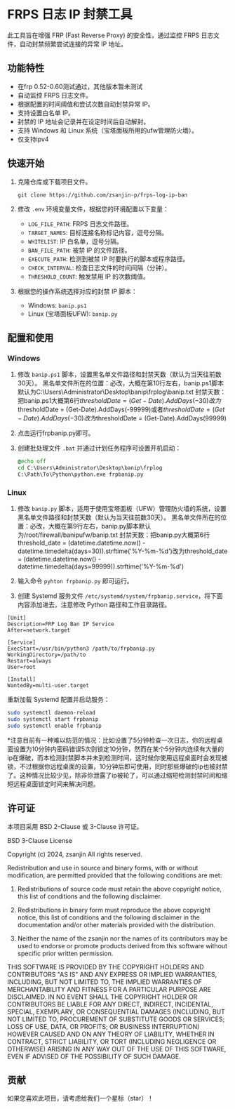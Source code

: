 
# FRPS 日志 IP 封禁工具

此工具旨在增强 FRP (Fast Reverse Proxy) 的安全性，通过监控 FRPS 日志文件，自动封禁频繁尝试连接的异常 IP 地址。

## 功能特性
- 在frp 0.52-0.60测试通过，其他版本暂未测试
- 自动监控 FRPS 日志文件。
- 根据配置的时间阈值和尝试次数自动封禁异常 IP。
- 支持设置白名单 IP。
- 封禁的 IP 地址会记录并在设定时间后自动解封。
- 支持 Windows 和 Linux 系统（宝塔面板所用的ufw管理防火墙）。
- 仅支持ipv4

## 快速开始

1. 克隆仓库或下载项目文件。
   ```
   git clone https://github.com/zsanjin-p/frps-log-ip-ban
   ```

2. 修改 `.env` 环境变量文件，根据您的环境配置以下变量：

   - `LOG_FILE_PATH`: FRPS 日志文件路径。
   - `TARGET_NAMES`: 目标连接名称标记内容，逗号分隔。
   - `WHITELIST`: IP 白名单，逗号分隔。
   - `BAN_FILE_PATH`: 被禁 IP 的文件路径。
   - `EXECUTE_PATH`: 检测到被禁 IP 时要执行的脚本或程序路径。
   - `CHECK_INTERVAL`: 检查日志文件的时间间隔（分钟）。
   - `THRESHOLD_COUNT`: 触发禁用 IP 的次数阈值。

3. 根据您的操作系统选择对应的封禁 IP 脚本：

   - Windows: `banip.ps1`
   - Linux (宝塔面板UFW): `banip.py`

## 配置和使用

### Windows

1. 修改 `banip.ps1` 脚本，设置黑名单文件路径和封禁天数（默认为当天往前数30天）。
黑名单文件所在的位置：必改，大概在第10行左右，banip.ps1脚本默认为C:\\Users\\Administrator\\Desktop\\banip\\frplog\\banip.txt
封禁天数：把banip.ps1大概第6行$thresholdDate = (Get-Date).AddDays(-30)改为$thresholdDate = (Get-Date).AddDays(-99999)或者$thresholdDate = (Get-Date).AddDays(-30)改为$thresholdDate = (Get-Date).AddDays(99999)

2. 点击运行frpbanip.py即可。

3. 创建批处理文件 `.bat` 并通过计划任务程序可设置开机启动：
   ```bat
   @echo off
   cd C:\Users\Administrator\Desktop\banip\frplog
   C:\Path\To\Python\python.exe frpbanip.py
   ```

### Linux

1. 修改 `banip.py` 脚本，适用于使用宝塔面板（UFW）管理防火墙的系统，设置黑名单文件路径和封禁天数（默认为当天往前数30天）。
黑名单文件所在的位置：必改，大概在第9行左右，banip.py脚本默认为/root/firewall/banipufw/banip.txt
封禁天数：把banip.py大概第6行threshold_date = (datetime.datetime.now() - datetime.timedelta(days=30)).strftime('%Y-%m-%d')改为threshold_date = (datetime.datetime.now() - datetime.timedelta(days=99999)).strftime('%Y-%m-%d')

2. 输入命令 `pyhton frpbanip.py` 即可运行。

3. 创建 Systemd 服务文件 `/etc/systemd/system/frpbanip.service`，将下面内容添加进去，注意修改 Python 路径和工作目录路径。

```
[Unit]
Description=FRP Log Ban IP Service
After=network.target

[Service]
ExecStart=/usr/bin/python3 /path/to/frpbanip.py
WorkingDirectory=/path/to
Restart=always
User=root

[Install]
WantedBy=multi-user.target
```


   重新加载 Systemd 配置并启动服务：
   ```bash
   sudo systemctl daemon-reload
   sudo systemctl start frpbanip
   sudo systemctl enable frpbanip
   ```


*注意目前有一种难以防范的情况：比如设置了5分钟检查一次日志，你的远程桌面设置为10分钟内密码错误5次则锁定10分钟，然而在某个5分钟内连续有大量的ip在爆破，而本检测封禁脚本并未到检测时间，这时候你使用远程桌面时会发现被锁，不过根据你远程桌面的设置，10分钟后即可使用，同时那些爆破的ip也被封禁了。这种情况比较少见，除非你泄露了ip被轮了，可以通过缩短检测封禁时间和缩短远程桌面锁定时间来解决问题。


## 许可证

本项目采用 BSD 2-Clause 或 3-Clause 许可证。

BSD 3-Clause License

Copyright (c) 2024, zsanjin
All rights reserved.

Redistribution and use in source and binary forms, with or without
modification, are permitted provided that the following conditions are met:

1. Redistributions of source code must retain the above copyright notice, this
   list of conditions and the following disclaimer.

2. Redistributions in binary form must reproduce the above copyright notice,
   this list of conditions and the following disclaimer in the documentation
   and/or other materials provided with the distribution.

3. Neither the name of the zsanjin nor the names of its contributors may be used
   to endorse or promote products derived from this software without specific
   prior written permission.

THIS SOFTWARE IS PROVIDED BY THE COPYRIGHT HOLDERS AND CONTRIBUTORS "AS IS"
AND ANY EXPRESS OR IMPLIED WARRANTIES, INCLUDING, BUT NOT LIMITED TO, THE
IMPLIED WARRANTIES OF MERCHANTABILITY AND FITNESS FOR A PARTICULAR PURPOSE ARE
DISCLAIMED. IN NO EVENT SHALL THE COPYRIGHT HOLDER OR CONTRIBUTORS BE LIABLE FOR
ANY DIRECT, INDIRECT, INCIDENTAL, SPECIAL, EXEMPLARY, OR CONSEQUENTIAL DAMAGES
(INCLUDING, BUT NOT LIMITED TO, PROCUREMENT OF SUBSTITUTE GOODS OR SERVICES;
LOSS OF USE, DATA, OR PROFITS; OR BUSINESS INTERRUPTION) HOWEVER CAUSED AND ON
ANY THEORY OF LIABILITY, WHETHER IN CONTRACT, STRICT LIABILITY, OR TORT
(INCLUDING NEGLIGENCE OR OTHERWISE) ARISING IN ANY WAY OUT OF THE USE OF THIS
SOFTWARE, EVEN IF ADVISED OF THE POSSIBILITY OF SUCH DAMAGE.


## 贡献

如果您喜欢此项目，请考虑给我们一个星标（star）！


